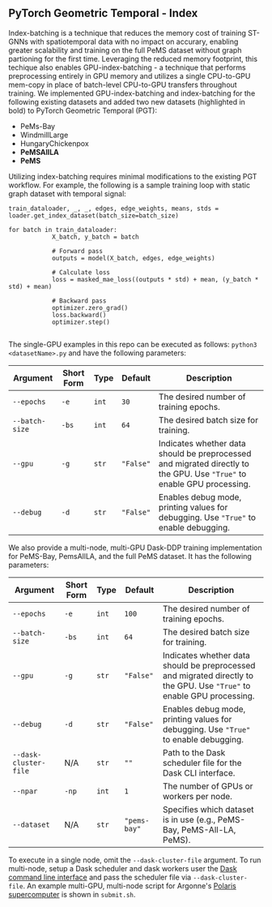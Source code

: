 ## PyTorch Geometric Temporal - Index

Index-batching is a technique that reduces the memory cost of training ST-GNNs with spatiotemporal data with no impact on accurary, enabling greater scalability and training on the full PeMS dataset without graph partioning for the first time. Leveraging the reduced memory footprint, this techique also enables GPU-index-batching - a technique that performs preprocessing entirely in GPU memory and utilizes a single CPU-to-GPU mem-copy in place of batch-level CPU-to-GPU transfers throughout training. We implemented GPU-index-batching and index-batching for the following existing datasets and added two new datasets (highlighted in bold) to PyTorch Geometric Temporal (PGT): 

* PeMs-Bay
* WindmillLarge
* HungaryChickenpox
* **PeMSAllLA**
* **PeMS**

Utilizing index-batching requires minimal modifications to the existing PGT workflow. For example, the following is a sample training loop with static graph dataset with temporal signal:

```
train_dataloader, _, _, edges, edge_weights, means, stds = loader.get_index_dataset(batch_size=batch_size)

for batch in train_dataloader:
            X_batch, y_batch = batch

            # Forward pass
            outputs = model(X_batch, edges, edge_weights) 

            # Calculate loss 
            loss = masked_mae_loss((outputs * std) + mean, (y_batch * std) + mean)

            # Backward pass
            optimizer.zero_grad()
            loss.backward()
            optimizer.step()


```

The single-GPU examples in this repo can be executed as follows: `python3 <datasetName>.py` and have the following parameters:

| Argument | Short Form | Type | Default | Description |
|----------|-----------|------|---------|-------------|
| `--epochs` | `-e` | `int` | `30` | The desired number of training epochs. |
| `--batch-size` | `-bs` | `int` | `64` | The desired batch size for training. |
| `--gpu` | `-g` | `str` | `"False"` | Indicates whether data should be preprocessed and migrated directly to the GPU. Use `"True"` to enable GPU processing. |
| `--debug` | `-d` | `str` | `"False"` | Enables debug mode, printing values for debugging. Use `"True"` to enable debugging. |



We also provide a multi-node, multi-GPU Dask-DDP training implementation for PeMS-Bay, PemsAllLA, and the full PeMS dataset. It has the following parameters:

| Argument | Short Form | Type | Default | Description |
|----------|-----------|------|---------|-------------|
| `--epochs` | `-e` | `int` | `100` | The desired number of training epochs. |
| `--batch-size` | `-bs` | `int` | `64` | The desired batch size for training. |
| `--gpu` | `-g` | `str` | `"False"` | Indicates whether data should be preprocessed and migrated directly to the GPU. Use `"True"` to enable GPU processing. |
| `--debug` | `-d` | `str` | `"False"` | Enables debug mode, printing values for debugging. Use `"True"` to enable debugging. |
| `--dask-cluster-file` | N/A | `str` | `""` | Path to the Dask scheduler file for the Dask CLI interface. |
| `--npar` | `-np` | `int` | `1` | The number of GPUs or workers per node. |
| `--dataset` | N/A | `str` | `"pems-bay"` | Specifies which dataset is in use (e.g., PeMS-Bay, PeMS-All-LA, PeMS). |

To execute in a single node, omit the `--dask-cluster-file` argument. To run multi-node, setup a Dask scheduler and dask workers user the [Dask command line interface](https://docs.dask.org/en/latest/deploying-cli.html) and pass the scheduler file via `--dask-cluster-file`. An example multi-GPU, multi-node script for Argonne's [Polaris supercomputer](https://www.alcf.anl.gov/polaris)  is shown in `submit.sh`. 

